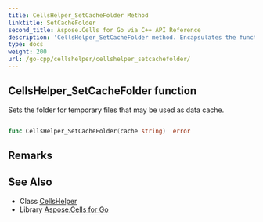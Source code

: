 ```yaml
---
title: CellsHelper_SetCacheFolder Method 
linktitle: SetCacheFolder
second_title: Aspose.Cells for Go via C++ API Reference
description: 'CellsHelper_SetCacheFolder method. Encapsulates the function that represents setcachefolder in Go.'
type: docs
weight: 200
url: /go-cpp/cellshelper/cellshelper_setcachefolder/
---
```


## CellsHelper_SetCacheFolder function

Sets the folder for temporary files that may be used as data cache.

```go

func CellsHelper_SetCacheFolder(cache string)  error

```

## Remarks


## See Also

* Class [CellsHelper](../)
* Library [Aspose.Cells for Go](../../)
